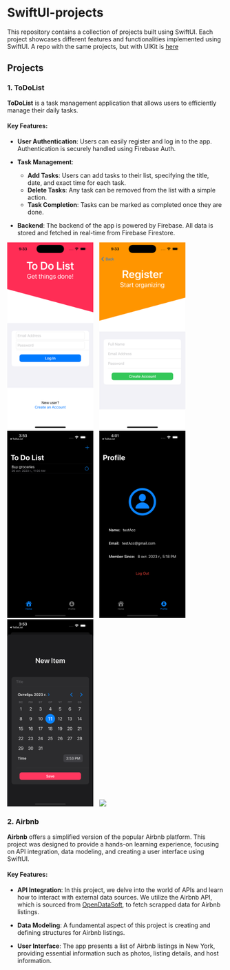 # SwiftUI-projects

This repository contains a collection of projects built using SwiftUI. Each project showcases different features and functionalities implemented using SwiftUI. A repo with the same projects, but with UIKit is [here](https://github.com/hyonbokan/Swift-UIkit-Projects)

## Projects

### 1. ToDoList

**ToDoList** is a task management application that allows users to efficiently manage their daily tasks. 

#### Key Features:

- **User Authentication**: Users can easily register and log in to the app. Authentication is securely handled using Firebase Auth.
  
- **Task Management**: 
  - **Add Tasks**: Users can add tasks to their list, specifying the title, date, and exact time for each task.
  - **Delete Tasks**: Any task can be removed from the list with a simple action.
  - **Task Completion**: Tasks can be marked as completed once they are done.
  
- **Backend**: The backend of the app is powered by Firebase. All data is stored and fetched in real-time from Firebase Firestore.

<p float="left">
  <img src="Project_img/ToDo/ToDoList_login.png" width="200" style="margin-right: 10px;" />
  <img src="Project_img/ToDo/ToDoList_register.png" width="200" style="margin-right: 10px;" />
  <img src="Project_img/ToDo/ToDoList_main.png" width="200" style="margin-right: 10px;" /> 
  <img src="Project_img/ToDo/ToDoList_profile.png" width="200" style="margin-right: 10px;" />
  <img src="Project_img/ToDo/ToDoList_addItem.png" width="200" style="margin-right: 10px;" />
  <img src="Project_img/ToDo/ToDoList_video.gif" width="200" style="margin-right: 10px;" />
</p>

### 2. Airbnb

**Airbnb** offers a simplified version of the popular Airbnb platform. This project was designed to provide a hands-on learning experience, focusing on API integration, data modeling, and creating a user interface using SwiftUI.

#### Key Features:

- **API Integration**: In this project, we delve into the world of APIs and learn how to interact with external data sources. We utilize the Airbnb API, which is sourced from [OpenDataSoft](https://public.opendatasoft.com/explore/dataset/airbnb-listings/table/?disjunctive.host_verifications&disjunctive.amenities&disjunctive.features), to fetch scrapped data for Airbnb listings.

- **Data Modeling**: A fundamental aspect of this project is creating and defining structures for Airbnb listings.

- **User Interface**: The app presents a list of Airbnb listings in New York, providing essential information such as photos, listing details, and host information.
